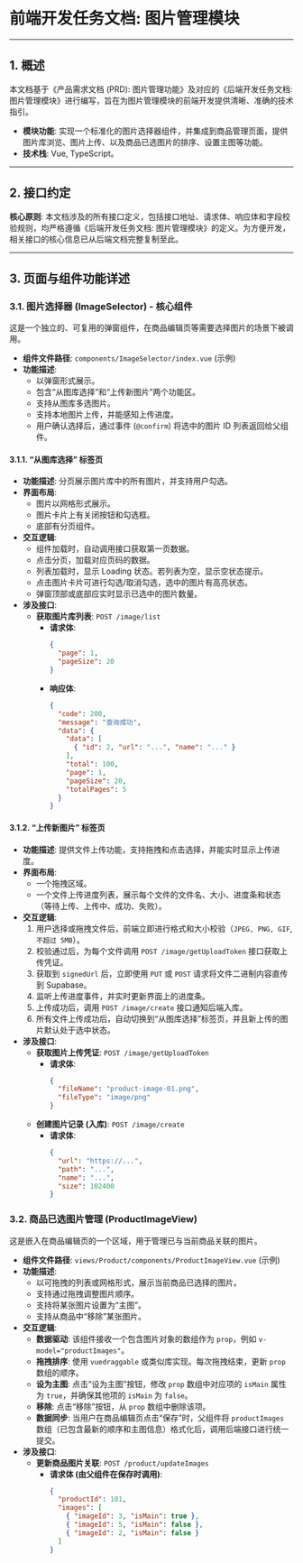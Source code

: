 # 前端开发任务文档: 图片管理模块

---

## 1. 概述

本文档基于《产品需求文档 (PRD): 图片管理功能》及对应的《后端开发任务文档: 图片管理模块》进行编写，旨在为图片管理模块的前端开发提供清晰、准确的技术指引。

- **模块功能**: 实现一个标准化的图片选择器组件，并集成到商品管理页面，提供图片库浏览、图片上传、以及商品已选图片的排序、设置主图等功能。
- **技术栈**: Vue, TypeScript。

---

## 2. 接口约定

**核心原则**: 本文档涉及的所有接口定义，包括接口地址、请求体、响应体和字段校验规则，均严格遵循《后端开发任务文档: 图片管理模块》的定义。为方便开发，相关接口的核心信息已从后端文档完整复制至此。

---

## 3. 页面与组件功能详述

### 3.1. 图片选择器 (ImageSelector) - 核心组件

这是一个独立的、可复用的弹窗组件，在商品编辑页等需要选择图片的场景下被调用。

- **组件文件路径**: `components/ImageSelector/index.vue` (示例)
- **功能描述**:
  - 以弹窗形式展示。
  - 包含“从图库选择”和“上传新图片”两个功能区。
  - 支持从图库多选图片。
  - 支持本地图片上传，并能感知上传进度。
  - 用户确认选择后，通过事件 (`@confirm`) 将选中的图片 ID 列表返回给父组件。

#### 3.1.1. “从图库选择” 标签页

- **功能描述**: 分页展示图片库中的所有图片，并支持用户勾选。
- **界面布局**:
  - 图片以网格形式展示。
  - 图片卡片上有关闭按钮和勾选框。
  - 底部有分页组件。
- **交互逻辑**:
  - 组件加载时，自动调用接口获取第一页数据。
  - 点击分页，加载对应页码的数据。
  - 列表加载时，显示 Loading 状态。若列表为空，显示空状态提示。
  - 点击图片卡片可进行勾选/取消勾选，选中的图片有高亮状态。
  - 弹窗顶部或底部应实时显示已选中的图片数量。
- **涉及接口**:
  - **获取图片库列表**: `POST /image/list`
    - **请求体**:
      ```json
      {
        "page": 1,
        "pageSize": 20
      }
      ```
    - **响应体**:
      ```json
      {
        "code": 200,
        "message": "查询成功",
        "data": {
          "data": [
            { "id": 2, "url": "...", "name": "..." }
          ],
          "total": 100,
          "page": 1,
          "pageSize": 20,
          "totalPages": 5
        }
      }
      ```

#### 3.1.2. “上传新图片” 标签页

- **功能描述**: 提供文件上传功能，支持拖拽和点击选择，并能实时显示上传进度。
- **界面布局**:
  - 一个拖拽区域。
  - 一个文件上传进度列表，展示每个文件的文件名、大小、进度条和状态（等待上传、上传中、成功、失败）。
- **交互逻辑**:
  1.  用户选择或拖拽文件后，前端立即进行格式和大小校验（`JPEG, PNG, GIF`, `不超过 5MB`）。
  2.  校验通过后，为每个文件调用 `POST /image/getUploadToken` 接口获取上传凭证。
  3.  获取到 `signedUrl` 后，立即使用 `PUT` 或 `POST` 请求将文件二进制内容直传到 Supabase。
  4.  监听上传进度事件，并实时更新界面上的进度条。
  5.  上传成功后，调用 `POST /image/create` 接口通知后端入库。
  6.  所有文件上传成功后，自动切换到“从图库选择”标签页，并且新上传的图片默认处于选中状态。
- **涉及接口**:
  - **获取图片上传凭证**: `POST /image/getUploadToken`
    - **请求体**:
      ```json
      {
        "fileName": "product-image-01.png",
        "fileType": "image/png"
      }
      ```
  - **创建图片记录 (入库)**: `POST /image/create`
    - **请求体**:
      ```json
      {
        "url": "https://...",
        "path": "...",
        "name": "...",
        "size": 102400
      }
      ```

### 3.2. 商品已选图片管理 (ProductImageView)

这是嵌入在商品编辑页的一个区域，用于管理已与当前商品关联的图片。

- **组件文件路径**: `views/Product/components/ProductImageView.vue` (示例)
- **功能描述**:
  - 以可拖拽的列表或网格形式，展示当前商品已选择的图片。
  - 支持通过拖拽调整图片顺序。
  - 支持将某张图片设置为“主图”。
  - 支持从商品中“移除”某张图片。
- **交互逻辑**:
  - **数据驱动**: 该组件接收一个包含图片对象的数组作为 `prop`，例如 `v-model="productImages"`。
  - **拖拽排序**: 使用 `vuedraggable` 或类似库实现。每次拖拽结束，更新 `prop` 数组的顺序。
  - **设为主图**: 点击“设为主图”按钮，修改 `prop` 数组中对应项的 `isMain` 属性为 `true`，并确保其他项的 `isMain` 为 `false`。
  - **移除**: 点击“移除”按钮，从 `prop` 数组中删除该项。
  - **数据同步**: 当用户在商品编辑页点击“保存”时，父组件将 `productImages` 数组（已包含最新的顺序和主图信息）格式化后，调用后端接口进行统一提交。
- **涉及接口**:
  - **更新商品图片关联**: `POST /product/updateImages`
    - **请求体 (由父组件在保存时调用)**:
      ```json
      {
        "productId": 101,
        "images": [
          { "imageId": 3, "isMain": true },
          { "imageId": 5, "isMain": false },
          { "imageId": 2, "isMain": false }
        ]
      }
